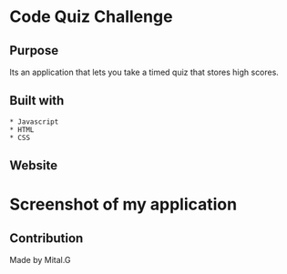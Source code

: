 # Code Quiz Challenge
## Purpose

Its an application that lets you take a timed quiz that stores high scores.



## Built with 
    * Javascript
    * HTML
    * CSS

## Website






# Screenshot of my application




## Contribution
Made by Mital.G
